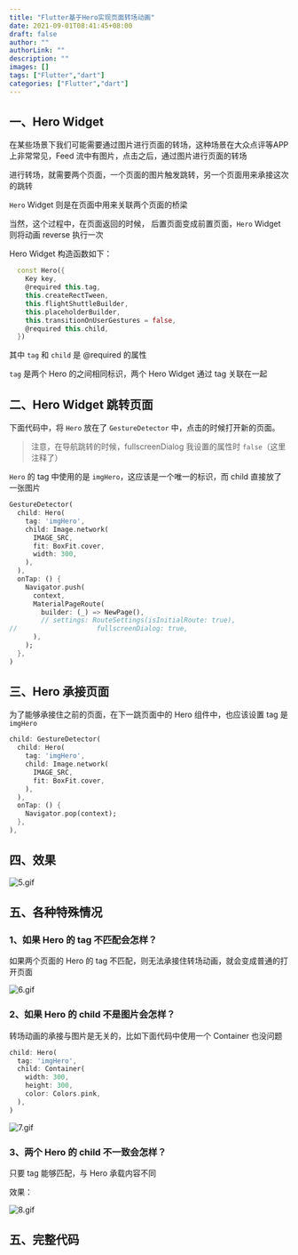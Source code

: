 ```yaml
---
title: "Flutter基于Hero实现页面转场动画"
date: 2021-09-01T08:41:45+08:00
draft: false
author: ""
authorLink: ""
description: ""
images: []
tags: ["Flutter","dart"]
categories: ["Flutter","dart"]
---
```


## 一、Hero Widget

在某些场景下我们可能需要通过图片进行页面的转场，这种场景在大众点评等APP上非常常见，Feed 流中有图片，点击之后，通过图片进行页面的转场

进行转场，就需要两个页面，一个页面的图片触发跳转，另一个页面用来承接这次的跳转

`Hero` Widget 则是在页面中用来关联两个页面的桥梁

当然，这个过程中，在页面返回的时候， 后置页面变成前置页面，`Hero` Widget 则将动画 reverse 执行一次

Hero Widget 构造函数如下：

```dart
  const Hero({
    Key key,
    @required this.tag,
    this.createRectTween,
    this.flightShuttleBuilder,
    this.placeholderBuilder,
    this.transitionOnUserGestures = false,
    @required this.child,
  })
```

其中 `tag` 和 `child` 是 @required 的属性

`tag` 是两个 Hero 的之间相同标识，两个 Hero Widget 通过 tag 关联在一起



## 二、Hero Widget 跳转页面

下面代码中，将 `Hero` 放在了 `GestureDetector` 中，点击的时候打开新的页面。

> 注意，在导航跳转的时候，fullscreenDialog 我设置的属性时 `false`（这里注释了）

`Hero` 的 tag 中使用的是 `imgHero`，这应该是一个唯一的标识，而 child 直接放了一张图片

```dart
GestureDetector(
  child: Hero(
    tag: 'imgHero',
    child: Image.network(
      IMAGE_SRC,
      fit: BoxFit.cover,
      width: 300,
    ),
  ),
  onTap: () {
    Navigator.push(
      context,
      MaterialPageRoute(
        builder: (_) => NewPage(),
        // settings: RouteSettings(isInitialRoute: true),
//                    fullscreenDialog: true,
      ),
    );
  },
)
```



## 三、Hero 承接页面

为了能够承接住之前的页面，在下一跳页面中的 Hero 组件中，也应该设置 tag 是 `imgHero`

```dart
child: GestureDetector(
  child: Hero(
    tag: 'imgHero',
    child: Image.network(
      IMAGE_SRC,
      fit: BoxFit.cover,
    ),
  ),
  onTap: () {
    Navigator.pop(context);
  },
),
```



## 四、效果

![5.gif](http://www.ptbird.cn/usr/uploads/2019/08/276233584.gif)



## 五、各种特殊情况



### 1、如果 Hero 的 tag 不匹配会怎样？

如果两个页面的 Hero 的 tag 不匹配，则无法承接住转场动画，就会变成普通的打开页面

![6.gif](http://www.ptbird.cn/usr/uploads/2019/08/2848841096.gif)



### 2、如果 Hero 的 child 不是图片会怎样？

转场动画的承接与图片是无关的，比如下面代码中使用一个 Container 也没问题

```dart
child: Hero(
  tag: 'imgHero',
  child: Container(
    width: 300,
    height: 300,
    color: Colors.pink,
  ),
)
```

![7.gif](https://luckly007.oss-cn-beijing.aliyuncs.com/image/2900848750.gif)



### 3、两个 Hero 的 child 不一致会怎样？

只要 tag 能够匹配，与 Hero 承载内容不同

效果：

![8.gif](https://luckly007.oss-cn-beijing.aliyuncs.com/image/4126294422.gif)



## 五、完整代码
